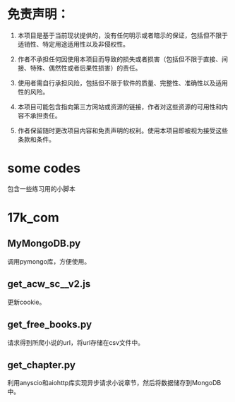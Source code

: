 # 免责声明：

1. 本项目是基于当前现状提供的，没有任何明示或者暗示的保证，包括但不限于适销性、特定用途适用性以及非侵权性。

2. 作者不承担任何因使用本项目而导致的损失或者损害（包括但不限于直接、间接、特殊、偶然性或者后果性损害）的责任。

3. 使用者需自行承担风险，包括但不限于软件的质量、完整性、准确性以及适用性的风险。

4. 本项目可能包含指向第三方网站或资源的链接，作者对这些资源的可用性和内容不承担责任。

5. 作者保留随时更改项目内容和免责声明的权利。使用本项目即被视为接受这些条款和条件。


# some codes
包含一些练习用的小脚本


# 17k_com
## MyMongoDB.py
调用pymongo库，方便使用。

## get_acw_sc__v2.js
更新cookie。

## get_free_books.py
请求得到所爬小说的url，将url存储在csv文件中。

## get_chapter.py
利用anyscio和aiohttp库实现异步请求小说章节，然后将数据储存到MongoDB中。







